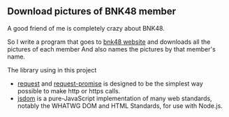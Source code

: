 ## Download pictures of BNK48 member

A good friend of me is completely crazy about BNK48.

So I write a program that goes to [bnk48 website](https://www.bnk48.com/index.php?page=members) and downloads all the pictures of each member
And also names the pictures by that member's name.

The library using in this project

- [request](https://github.com/request/request) and [request-promise](https://github.com/request/request#promises--asyncawait) is designed to be the simplest way possible to make http or https calls.
- [jsdom](https://github.com/jsdom/jsdom) is a pure-JavaScript implementation of many web standards, notably the WHATWG DOM and HTML Standards, for use with Node.js.
